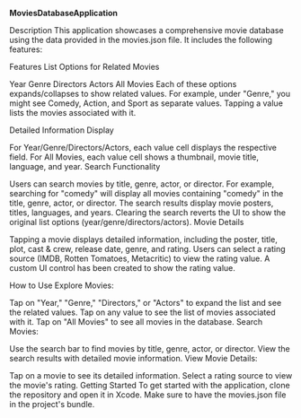 **MoviesDatabaseApplication**

Description
This application showcases a comprehensive movie database using the data provided in the movies.json file. It includes the following features:

Features
List Options for Related Movies

Year
Genre
Directors
Actors
All Movies
Each of these options expands/collapses to show related values. For example, under "Genre," you might see Comedy, Action, and Sport as separate values. Tapping a value lists the movies associated with it.

Detailed Information Display

For Year/Genre/Directors/Actors, each value cell displays the respective field.
For All Movies, each value cell shows a thumbnail, movie title, language, and year.
Search Functionality

Users can search movies by title, genre, actor, or director.
For example, searching for "comedy" will display all movies containing "comedy" in the title, genre, actor, or director.
The search results display movie posters, titles, languages, and years.
Clearing the search reverts the UI to show the original list options (year/genre/directors/actors).
Movie Details

Tapping a movie displays detailed information, including the poster, title, plot, cast & crew, release date, genre, and rating.
Users can select a rating source (IMDB, Rotten Tomatoes, Metacritic) to view the rating value.
A custom UI control has been created to show the rating value.


How to Use
Explore Movies:

Tap on "Year," "Genre," "Directors," or "Actors" to expand the list and see the related values.
Tap on any value to see the list of movies associated with it.
Tap on "All Movies" to see all movies in the database.
Search Movies:

Use the search bar to find movies by title, genre, actor, or director.
View the search results with detailed movie information.
View Movie Details:

Tap on a movie to see its detailed information.
Select a rating source to view the movie's rating.
Getting Started
To get started with the application, clone the repository and open it in Xcode. Make sure to have the movies.json file in the project's bundle.


